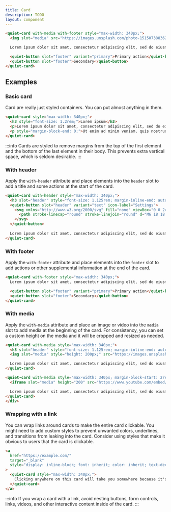 ```yaml
---
title: Card
description: TODO
layout: component
---
```


```html {.example}
<quiet-card with-media with-footer style="max-width: 340px;">
  <img slot="media" src="https://images.unsplash.com/photo-1515073883629-5e2924e3e106?q=80&w=1000&auto=format&fit=crop&ixlib=rb-4.0.3&ixid=M3wxMjA3fDB8MHxwaG90by1wYWdlfHx8fGVufDB8fHx8fA%3D%3D" alt="A tabby kitten sleeps next to a toy mouse.">

  Lorem ipsum dolor sit amet, consectetur adipiscing elit, sed do eiusmod tempor incididunt ut labore et dolore magna aliqua.

  <quiet-button slot="footer" variant="primary">Primary action</quiet-button>
  <quiet-button slot="footer">Secondary</quiet-button>
</quiet-card>
```

## Examples

### Basic card

Card are really just styled containers. You can put almost anything in them.

```html {.example}
<quiet-card style="max-width: 340px;">
  <h3 style="font-size: 1.2rem;">Lorem ipsum</h3>
  <p>Lorem ipsum dolor sit amet, consectetur adipiscing elit, sed do eiusmod tempor incididunt ut labore et dolore magna aliqua.</p>
  <p style="margin-block-end: 0;">Ut enim ad minim veniam, quis nostrud exercitation ullamco laboris nisi ut aliquip ex ea commodo consequat.</p>
</quiet-card>
```

:::info
Cards are styled to remove margins from the top of the first element and the bottom of the last element in their body. This prevents extra vertical space, which is seldom desirable.
:::

### With header

Apply the `with-header` attribute and place elements into the `header` slot to add a title and some actions at the start of the card.

```html {.example}
<quiet-card with-header style="max-width: 340px;">
  <h3 slot="header" style="font-size: 1.125rem; margin-inline-end: auto; margin-block: 0;">Lorem ipsum</h3>
  <quiet-button slot="header" variant="text" icon-label="Settings">
    <svg xmlns="http://www.w3.org/2000/svg" fill="none" viewBox="0 0 24 24" stroke-width="1.5" stroke="currentColor">
      <path stroke-linecap="round" stroke-linejoin="round" d="M6 18 18 6M6 6l12 12" />
    </svg>
  </quiet-button>
  
  Lorem ipsum dolor sit amet, consectetur adipiscing elit, sed do eiusmod tempor incididunt ut labore et dolore magna aliqua.
</quiet-card>
```

### With footer

Apply the `with-footer` attribute and place elements into the `footer` slot to add actions or other supplemental information at the end of the card.

```html {.example}
<quiet-card with-footer style="max-width: 340px;">
  Lorem ipsum dolor sit amet, consectetur adipiscing elit, sed do eiusmod tempor incididunt ut labore et dolore magna aliqua.

  <quiet-button slot="footer" variant="primary">Primary action</quiet-button>
  <quiet-button slot="footer">Secondary</quiet-button>
</quiet-card>
```

### With media

Apply the `with-media` attribute and place an image or video into the `media` slot to add media at the beginning of the card. For consistency, you can set a custom height on the media and it will be cropped and resized as needed.

```html {.example}
<quiet-card with-media style="max-width: 340px;">
  <h3 slot="header" style="font-size: 1.125rem; margin-inline-end: auto; margin-block: 0;">Lorem ipsum</h3>
  <img slot="media" style="height: 200px;" src="https://images.unsplash.com/photo-1498336179775-9836baef8fdf?q=80&w=1000&auto=format&fit=crop&ixlib=rb-4.0.3&ixid=M3wxMjA3fDB8MHxwaG90by1wYWdlfHx8fGVufDB8fHx8fA%3D%3D" alt="A fluffy kitten sprawls out on a red pillow with its eyes closed and paws in the air.">

  Lorem ipsum dolor sit amet, consectetur adipiscing elit, sed do eiusmod tempor incididunt ut labore et dolore magna aliqua.
</quiet-card>

<quiet-card with-media style="max-width: 340px; margin-block-start: 2rem;">
  <iframe slot="media" height="200" src="https://www.youtube.com/embed/fOd16PT1S7A?si=EOT0GM82FbYsNSzj&amp;controls=0" title="YouTube video player" frameborder="0" allow="accelerometer; autoplay; clipboard-write; encrypted-media; gyroscope; picture-in-picture; web-share" allowfullscreen></iframe>

  Lorem ipsum dolor sit amet, consectetur adipiscing elit, sed do eiusmod tempor incididunt ut labore et dolore magna aliqua.
</quiet-card>
</div>
```

### Wrapping with a link

You can wrap links around cards to make the entire card clickable. You might need to add custom styles to prevent unwanted colors, underlines, and transitions from leaking into the card. Consider using styles that make it obvious to users that the card is clickable.

```html {.example}
<a 
  href="https://example.com/" 
  target="_blank" 
  style="display: inline-block; font: inherit; color: inherit; text-decoration: inherit;"
>
  <quiet-card style="max-width: 340px;">
    Clicking anywhere on this card will take you somewhere because it's surrounded by a link.
  </quiet-card>
</a>
```

:::info
If you wrap a card with a link, avoid nesting buttons, form controls, links, videos, and other interactive content inside of the card.
:::